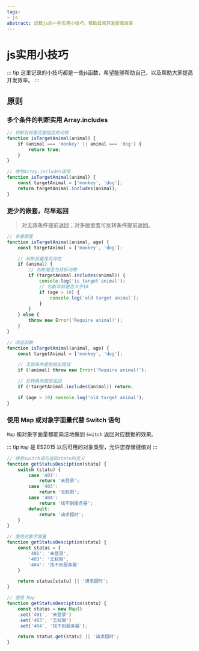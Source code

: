 ```yaml
---
tags:
- js
abstract: 记载js的一些实用小技巧，帮助日常开发提高效率
---
```


# js实用小技巧

<TagGroup/>

::: tip
这里记录的小技巧都是一些js函数，希望能够帮助自己，以及帮助大家提高开发效率。
:::

## 原则

### 多个条件的判断实用 Array.includes

``` js
// 判断目标是否是指定的动物
function isTargetAnimal(animal) {
    if (animal === 'monkey' || animal === 'dog') {
        return true;
    }
}

// 使用Array.includes改写
function isTargetAnimal(animal) {
    const targetAnimal = ['monkey', 'dog'];
    return targetAnimal.includes(animal);
}
```

### 更少的嵌套，尽早返回

> 对无效条件提前返回；对多层嵌套可反转条件提前返回。

``` js
// 多重嵌套
function isTargetAnimal(animal, age) {
    const targetAnimal = ['monkey', 'dog'];

    // 判断变量是否存在
    if (animal) {
        // 判断是否为目标动物
        if (targetAnimal.includes(animal)) {
            console.log('is target animal');
            // 判断年龄是否大于10
            if (age > 10) {
                console.log('old target animal');
            }
        }
    } else {
        throw new Error('Require animal!');
    }
}

// 改造函数
function isTargetAnimal(animal, age) {
    const targetAnimal = ['monkey', 'dog'];

    // 无效条件提前抛出错误
    if (!animal) throw new Error('Require animal!');

    // 反转条件提前返回
    if (!targetAnimal.includes(animal)) return;

    if (age > 10) console.log('old target animal');
}
```

### 使用 Map 或对象字面量代替 Switch 语句

`Map` 和对象字面量都能简洁地做到 `Switch` 返回对应数据的效果。

::: tip
`Map` 是 ES2015 以后可用的对象类型，允许您存储键值对
:::

``` js
// 使用switch语句返回statu的含义
function getStatusDesciption(statu) {
    switch (statu) {
        case '401':
            return '未登录';
        case '403':
            return '无权限';
        case '404':
            return '找不到服务器';
        default:
            return '请求超时';
    }
}

// 使用对象字面量
function getStatusDesciption(statu) {
    const status = {
        '401': '未登录',
        '403': '无权限',
        '404': '找不到服务器'
    }

    return status[statu] || '请求超时';
}

// 使用 Map
function getStatusDesciption(statu) {
    const status = new Map()
    .set('401', '未登录')
    .set('403', '无权限')
    .set('404', '找不到服务器');

    return status.get(statu) || '请求超时';
}
```

<Gitalk/>